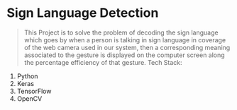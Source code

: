 
# Sign Language Detection
> This Project is to solve the problem of decoding the sign language which goes by when a person is talking in sign language in coverage of the web camera used in our system, then a corresponding meaning associated to the gesture is displayed on the computer screen along the percentage efficiency of that gesture. 
Tech Stack:
1. Python 
2. Keras
3. TensorFlow
4. OpenCV

